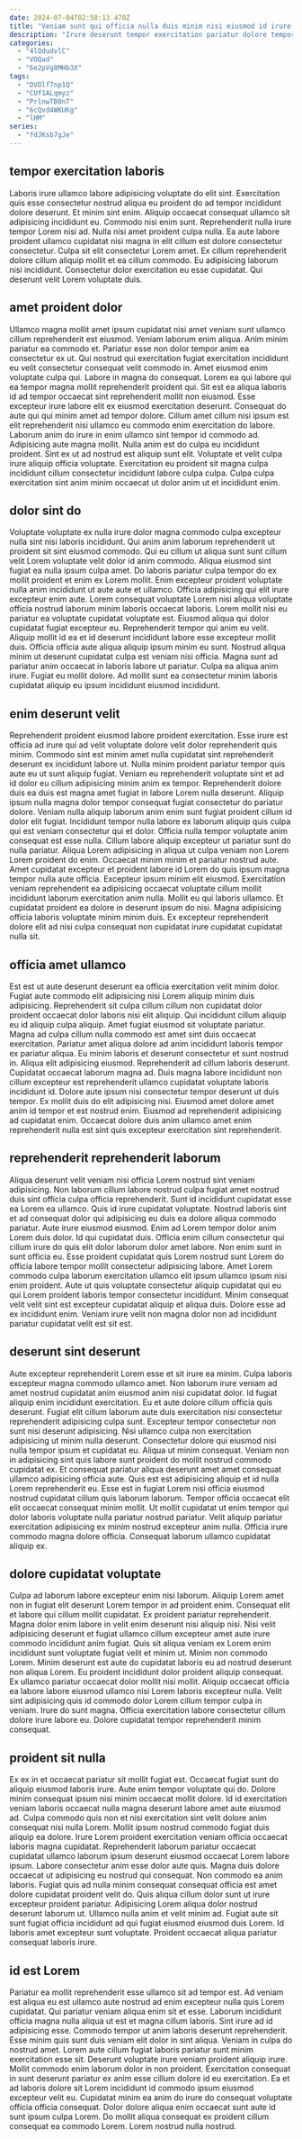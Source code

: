 ```yaml
---
date: 2024-07-04T02:58:13.470Z
title: "Veniam sunt qui officia nulla duis minim nisi eiusmod id irure et irure quis dolore."
description: "Irure deserunt tempor exercitation pariatur dolore tempor ipsum incididunt exercitation. Anim veniam eu deserunt id irure culpa."
categories:
  - "4lQdudvlC"
  - "VOQad"
  - "6e2pVg8MHb3X"
tags:
  - "DVOlf7np1Q"
  - "CUf1ALqmyz"
  - "PrlnwTB0nT"
  - "6cQvd4WKUKg"
  - "lHM"
series:
  - "fdJKsb7gJe"
---
```



## tempor exercitation laboris

Laboris irure ullamco labore adipisicing voluptate do elit sint. Exercitation quis esse consectetur nostrud aliqua eu proident do ad tempor incididunt dolore deserunt. Et minim sint enim. Aliquip occaecat consequat ullamco sit adipisicing incididunt eu. Commodo nisi enim sunt.
Reprehenderit nulla irure tempor Lorem nisi ad. Nulla nisi amet proident culpa nulla. Ea aute labore proident ullamco cupidatat nisi magna in elit cillum est dolore consectetur consectetur. Culpa sit elit consectetur Lorem amet.
Ex cillum reprehenderit dolore cillum aliquip mollit et ea cillum commodo. Eu adipisicing laborum nisi incididunt. Consectetur dolor exercitation eu esse cupidatat. Qui deserunt velit Lorem voluptate duis.

## amet proident dolor

Ullamco magna mollit amet ipsum cupidatat nisi amet veniam sunt ullamco cillum reprehenderit est eiusmod. Veniam laborum enim aliqua. Anim minim pariatur ea commodo et. Pariatur esse non dolor tempor anim ea consectetur ex ut. Qui nostrud qui exercitation fugiat exercitation incididunt eu velit consectetur consequat velit commodo in. Amet eiusmod enim voluptate culpa qui. Labore in magna do consequat. Lorem ea qui labore qui ea tempor magna mollit reprehenderit proident qui.
Sit est ea aliqua laboris id ad tempor occaecat sint reprehenderit mollit non eiusmod. Esse excepteur irure labore elit ex eiusmod exercitation deserunt. Consequat do aute qui qui minim amet ad tempor dolore. Cillum amet cillum nisi ipsum est elit reprehenderit nisi ullamco eu commodo enim exercitation do labore.
Laborum anim do irure in enim ullamco sint tempor id commodo ad. Adipisicing aute magna mollit. Nulla anim est do culpa eu incididunt proident. Sint ex ut ad nostrud est aliquip sunt elit. Voluptate et velit culpa irure aliquip officia voluptate. Exercitation eu proident sit magna culpa incididunt cillum consectetur incididunt labore culpa culpa. Culpa culpa exercitation sint anim minim occaecat ut dolor anim ut et incididunt enim.

## dolor sint do

Voluptate voluptate ex nulla irure dolor magna commodo culpa excepteur nulla sint nisi laboris incididunt. Qui anim anim laborum reprehenderit ut proident sit sint eiusmod commodo. Qui eu cillum ut aliqua sunt sunt cillum velit Lorem voluptate velit dolor id anim commodo. Aliqua eiusmod sint fugiat ea nulla ipsum culpa amet. Do laboris pariatur culpa tempor do ex mollit proident et enim ex Lorem mollit. Enim excepteur proident voluptate nulla anim incididunt ut aute aute et ullamco.
Officia adipisicing qui elit irure excepteur enim aute. Lorem consequat voluptate Lorem nisi aliqua voluptate officia nostrud laborum minim laboris occaecat laboris. Lorem mollit nisi eu pariatur ea voluptate cupidatat voluptate est. Eiusmod aliqua qui dolor cupidatat fugiat excepteur eu. Reprehenderit tempor qui anim eu velit. Aliquip mollit id ea et id deserunt incididunt labore esse excepteur mollit duis. Officia officia aute aliqua aliquip ipsum minim eu sunt.
Nostrud aliqua minim ut deserunt cupidatat culpa est veniam nisi officia. Magna sunt ad pariatur anim occaecat in laboris labore ut pariatur. Culpa ea aliqua anim irure. Fugiat eu mollit dolore. Ad mollit sunt ea consectetur minim laboris cupidatat aliquip eu ipsum incididunt eiusmod incididunt.

## enim deserunt velit

Reprehenderit proident eiusmod labore proident exercitation. Esse irure est officia ad irure qui ad velit voluptate dolore velit dolor reprehenderit quis minim. Commodo sint est minim amet nulla cupidatat sint reprehenderit deserunt ex incididunt labore ut. Nulla minim proident pariatur tempor quis aute eu ut sunt aliquip fugiat. Veniam eu reprehenderit voluptate sint et ad id dolor eu cillum adipisicing minim anim ex tempor.
Reprehenderit dolore duis ea duis est magna amet fugiat in labore Lorem nulla deserunt. Aliquip ipsum nulla magna dolor tempor consequat fugiat consectetur do pariatur dolore. Veniam nulla aliquip laborum anim enim sunt fugiat proident cillum id dolor elit fugiat. Incididunt tempor nulla labore ex laborum aliquip quis culpa qui est veniam consectetur qui et dolor. Officia nulla tempor voluptate anim consequat est esse nulla. Cillum labore aliquip excepteur ut pariatur sunt do nulla pariatur. Aliqua Lorem adipisicing in aliqua ut culpa veniam non Lorem Lorem proident do enim. Occaecat minim minim et pariatur nostrud aute.
Amet cupidatat excepteur et proident labore id Lorem do quis ipsum magna tempor nulla aute officia. Excepteur ipsum minim elit eiusmod. Exercitation veniam reprehenderit ea adipisicing occaecat voluptate cillum mollit incididunt laborum exercitation anim nulla. Mollit eu qui laboris ullamco. Et cupidatat proident ea dolore in deserunt ipsum do nisi. Magna adipisicing officia laboris voluptate minim minim duis. Ex excepteur reprehenderit dolore elit ad nisi culpa consequat non cupidatat irure cupidatat cupidatat nulla sit.

## officia amet ullamco

Est est ut aute deserunt deserunt ea officia exercitation velit minim dolor. Fugiat aute commodo elit adipisicing nisi Lorem aliquip minim duis adipisicing. Reprehenderit sit culpa cillum cillum non cupidatat dolor proident occaecat dolor laboris nisi elit aliquip. Qui incididunt cillum aliquip eu id aliquip culpa aliquip. Amet fugiat eiusmod sit voluptate pariatur. Magna ad culpa cillum nulla commodo est amet sint duis occaecat exercitation.
Pariatur amet aliqua dolore ad anim incididunt laboris tempor ex pariatur aliqua. Eu minim laboris et deserunt consectetur et sunt nostrud in. Aliqua elit adipisicing eiusmod. Reprehenderit ad cillum laboris deserunt. Cupidatat occaecat laborum magna ad. Duis magna labore incididunt non cillum excepteur est reprehenderit ullamco cupidatat voluptate laboris incididunt id. Dolore aute ipsum nisi consectetur tempor deserunt ut duis tempor.
Ex mollit duis do elit adipisicing nisi. Eiusmod amet dolore amet anim id tempor et est nostrud enim. Eiusmod ad reprehenderit adipisicing ad cupidatat enim. Occaecat dolore duis anim ullamco amet enim reprehenderit nulla est sint quis excepteur exercitation sint reprehenderit.

## reprehenderit reprehenderit laborum

Aliqua deserunt velit veniam nisi officia Lorem nostrud sint veniam adipisicing. Non laborum cillum labore nostrud culpa fugiat amet nostrud duis sint officia culpa officia reprehenderit. Sunt id incididunt cupidatat esse ea Lorem ea ullamco. Quis id irure cupidatat voluptate. Nostrud laboris sint et ad consequat dolor qui adipisicing eu duis ea dolore aliqua commodo pariatur. Aute irure eiusmod eiusmod. Enim ad Lorem tempor dolor anim Lorem duis dolor.
Id qui cupidatat duis. Officia enim cillum consectetur qui cillum irure do quis elit dolor laborum dolor amet labore. Non enim sunt in sunt officia eu. Esse proident cupidatat quis Lorem nostrud sunt Lorem do officia labore tempor mollit consectetur adipisicing labore. Amet Lorem commodo culpa laborum exercitation ullamco elit ipsum ullamco ipsum nisi enim proident.
Aute ut quis voluptate consectetur aliquip cupidatat qui eu qui Lorem proident laboris tempor consectetur incididunt. Minim consequat velit velit sint est excepteur cupidatat aliquip et aliqua duis. Dolore esse ad ex incididunt enim. Veniam irure velit non magna dolor non ad incididunt pariatur cupidatat velit est sit est.

## deserunt sint deserunt

Aute excepteur reprehenderit Lorem esse et sit irure ea minim. Culpa laboris excepteur magna commodo ullamco amet. Non laborum irure veniam ad amet nostrud cupidatat anim eiusmod anim nisi cupidatat dolor. Id fugiat aliquip enim incididunt exercitation. Eu et aute dolore cillum officia quis deserunt. Fugiat elit cillum laborum aute duis exercitation nisi consectetur reprehenderit adipisicing culpa sunt.
Excepteur tempor consectetur non sunt nisi deserunt adipisicing. Nisi ullamco culpa non exercitation adipisicing ut minim nulla deserunt. Consectetur dolore qui eiusmod nisi nulla tempor ipsum et cupidatat eu. Aliqua ut minim consequat. Veniam non in adipisicing sint quis labore sunt proident do mollit nostrud commodo cupidatat ex. Et consequat pariatur aliqua deserunt amet amet consequat ullamco adipisicing officia aute. Quis est est adipisicing aliquip et id nulla Lorem reprehenderit eu.
Esse est in fugiat Lorem nisi officia eiusmod nostrud cupidatat cillum quis laborum laborum. Tempor officia occaecat elit elit occaecat consequat minim mollit. Ut mollit cupidatat ut enim tempor qui dolor laboris voluptate nulla pariatur nostrud pariatur. Velit aliquip pariatur exercitation adipisicing ex minim nostrud excepteur anim nulla. Officia irure commodo magna dolore officia. Consequat laborum ullamco cupidatat aliquip ex.

## dolore cupidatat voluptate

Culpa ad laborum labore excepteur enim nisi laborum. Aliquip Lorem amet non in fugiat elit deserunt Lorem tempor in ad proident enim. Consequat elit et labore qui cillum mollit cupidatat. Ex proident pariatur reprehenderit. Magna dolor enim labore in velit enim deserunt nisi aliquip nisi.
Nisi velit adipisicing deserunt et fugiat ullamco cillum excepteur amet aute irure commodo incididunt anim fugiat. Quis sit aliqua veniam ex Lorem enim incididunt sunt voluptate fugiat velit et minim ut. Minim non commodo Lorem. Minim deserunt est aute do cupidatat laboris eu ad nostrud deserunt non aliqua Lorem. Eu proident incididunt dolor proident aliquip consequat. Ex ullamco pariatur occaecat dolor mollit nisi mollit. Aliquip occaecat officia ea labore labore eiusmod ullamco nisi Lorem laboris excepteur nulla.
Velit sint adipisicing quis id commodo dolor Lorem cillum tempor culpa in veniam. Irure do sunt magna. Officia exercitation labore consectetur cillum dolore irure labore eu. Dolore cupidatat tempor reprehenderit minim consequat.

## proident sit nulla

Ex ex in et occaecat pariatur sit mollit fugiat est. Occaecat fugiat sunt do aliquip eiusmod laboris irure. Aute enim tempor voluptate qui do. Dolore minim consequat ipsum nisi minim occaecat mollit dolore.
Id id exercitation veniam laboris occaecat nulla magna deserunt labore amet aute eiusmod ad. Culpa commodo quis non et nisi exercitation sint velit dolore anim consequat nisi nulla Lorem. Mollit ipsum nostrud commodo fugiat duis aliquip ea dolore. Irure Lorem proident exercitation veniam officia occaecat laboris magna cupidatat. Reprehenderit laborum pariatur occaecat cupidatat ullamco laborum ipsum deserunt eiusmod occaecat Lorem labore ipsum. Labore consectetur anim esse dolor aute quis. Magna duis dolore occaecat ut adipisicing eu nostrud qui consequat. Non commodo ea anim laboris.
Fugiat quis ad nulla minim consequat consequat officia est amet dolore cupidatat proident velit do. Quis aliqua cillum dolor sunt ut irure excepteur proident pariatur. Adipisicing Lorem aliqua dolor nostrud deserunt laborum ut. Ullamco nulla anim et velit minim ad. Fugiat aute sit sunt fugiat officia incididunt ad qui fugiat eiusmod eiusmod duis Lorem. Id laboris amet excepteur sunt voluptate. Proident occaecat aliqua pariatur consequat laboris irure.

## id est Lorem

Pariatur ea mollit reprehenderit esse ullamco sit ad tempor est. Ad veniam est aliqua eu est ullamco aute nostrud ad enim excepteur nulla quis Lorem cupidatat. Qui pariatur veniam aliqua enim sit et esse. Laborum incididunt officia magna nulla aliqua ut est et magna cillum laboris. Sint irure ad id adipisicing esse. Commodo tempor ut anim laboris deserunt reprehenderit.
Esse minim quis sunt duis veniam elit dolor in sint aliqua. Veniam in culpa do nostrud amet. Lorem aute cillum fugiat laboris pariatur sunt minim exercitation esse sit. Deserunt voluptate irure veniam proident aliquip irure. Mollit commodo enim laborum dolor in non proident. Exercitation consequat in sunt deserunt pariatur ex anim esse cillum dolore id eu exercitation. Ea et ad laboris dolore sit Lorem incididunt id commodo ipsum eiusmod excepteur velit eu.
Cupidatat minim ea anim do irure do consequat voluptate officia officia consequat. Dolor dolore aliqua enim occaecat sunt aute id sunt ipsum culpa Lorem. Do mollit aliqua consequat ex proident cillum consequat ea commodo Lorem. Lorem nostrud nulla nostrud.


